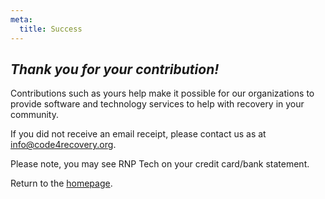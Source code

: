 ```yaml
---
meta:
  title: Success
---
```


## _**Thank you** for your contribution!_

Contributions such as yours help make it possible for our organizations to provide software and technology services to help with recovery in your community.

If you did not receive an email receipt, please contact us as at [info@code4recovery.org](mailto:info@code4recovery.org).

Please note, you may see RNP Tech on your credit card/bank statement.

Return to the [homepage](/).
